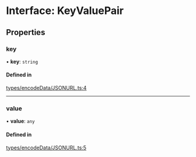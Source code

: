 # Interface: KeyValuePair

## Properties

### key

• **key**: `string`

#### Defined in

[types/encodeData/JSONURL.ts:4](https://github.com/ERC725Alliance/erc725.js/blob/5b9f3be/src/types/encodeData/JSONURL.ts#L4)

___

### value

• **value**: `any`

#### Defined in

[types/encodeData/JSONURL.ts:5](https://github.com/ERC725Alliance/erc725.js/blob/5b9f3be/src/types/encodeData/JSONURL.ts#L5)
